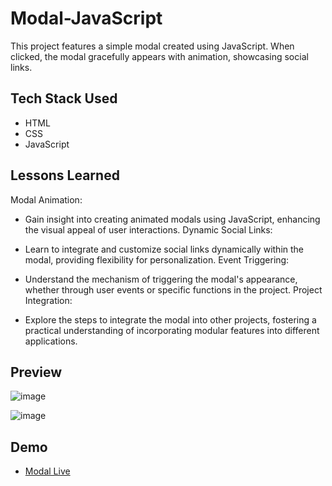
# Modal-JavaScript

This project features a simple modal created using JavaScript. When clicked, the modal gracefully appears with animation, showcasing social links.
## Tech Stack Used
- HTML 
- CSS
- JavaScript



## Lessons Learned
Modal Animation:
- Gain insight into creating animated modals using JavaScript, enhancing the visual appeal of user interactions.
Dynamic Social Links:

- Learn to integrate and customize social links dynamically within the modal, providing flexibility for personalization.
Event Triggering:

- Understand the mechanism of triggering the modal's appearance, whether through user events or specific functions in the project.
Project Integration:

- Explore the steps to integrate the modal into other projects, fostering a practical understanding of incorporating modular features into different applications.




## Preview
![image](https://github.com/vineet-53/Modal-JavaScript/assets/116667797/6b1f1a40-3e70-44fe-a310-f46c777cd316)

![image](https://github.com/vineet-53/Modal-JavaScript/assets/116667797/2aafb0a7-c8cf-423e-b036-800f8897b7db)



## Demo
- [Modal Live](https://modal-javascript.onrender.com/)

